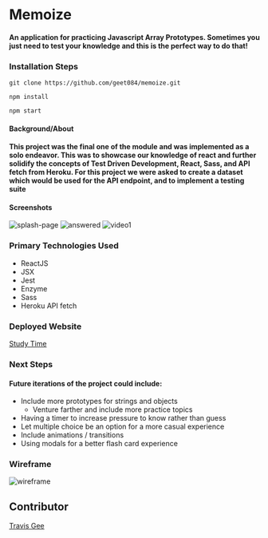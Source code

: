 # Memoize

#### An application for practicing Javascript Array Prototypes. Sometimes you just need to test your knowledge and this is the perfect way to do that!

### Installation Steps

```git clone https://github.com/geet084/memoize.git```

```npm install```

```npm start```

#### Background/About

#### This project was the final one of the module and was implemented as a solo endeavor. This was to showcase our knowledge of react and further solidify the concepts of Test Driven Development, React, Sass, and API fetch from Heroku. For this project we were asked to create a dataset which would be used for the API endpoint, and to implement a testing suite

#### Screenshots
![splash-page](https://user-images.githubusercontent.com/39391585/50904251-173bb580-13dd-11e9-8389-46eaf320a8dc.png)
![answered](https://user-images.githubusercontent.com/39391585/50904249-173bb580-13dd-11e9-95e3-e7800412a52e.png)
![video1](https://user-images.githubusercontent.com/39391585/50904518-b660ad00-13dd-11e9-91b7-5b35d80e3d03.gif)

### Primary Technologies Used

- ReactJS
- JSX
- Jest
- Enzyme
- Sass
- Heroku API fetch

### Deployed Website
[Study Time](https://geet084.github.io/memoize)

### Next Steps
#### Future iterations of the project could include:

- Include more prototypes for strings and objects
  - Venture farther and include more practice topics
- Having a timer to increase pressure to know rather than guess
- Let multiple choice be an option for a more casual experience
- Include animations / transitions
- Using modals for a better flash card experience

### Wireframe
![wireframe](https://user-images.githubusercontent.com/39391585/50904835-8e257e00-13de-11e9-9544-834cf14dcdd3.png)


## Contributor
[Travis Gee](https://github.com/geet084)
